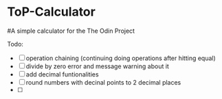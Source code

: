 # ToP-Calculator
#A simple calculator for the The Odin Project

Todo:
- [ ] operation chaining (continuing doing operations after hitting equal)
- [ ] divide by zero error and message warning about it
- [ ] add decimal funtionalities
- [ ] round numbers with decinal points to 2 decimal places
- [ ] 